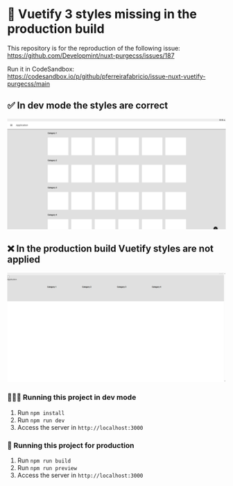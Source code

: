 # 🧪 Vuetify 3 styles missing in the production build
This repository is for the reproduction of the following issue: https://github.com/Developmint/nuxt-purgecss/issues/187

Run it in CodeSandbox: https://codesandbox.io/p/github/pferreirafabricio/issue-nuxt-vuetify-purgecss/main

## ✅ In dev mode the styles are correct
<img src="./docs/preview-dev-build.png" />

## ❌ In the production build Vuetify styles are not applied
<img src="./docs/preview-production-build.png" />

### 👩🏻‍💻 Running this project in dev mode
1. Run `npm install`
2. Run `npm run dev`
3. Access the server in `http://localhost:3000`

### 🌟 Running this project for production
1. Run `npm run build`
2. Run `npm run preview`
3. Access the server in `http://localhost:3000`

